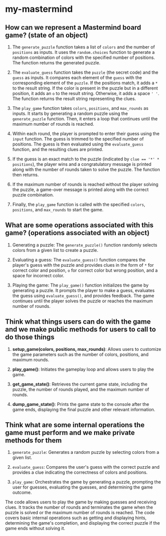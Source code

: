 # my-mastermind

## How can we represent a Mastermind board game? (state of an object)

1. The `generate_puzzle` function takes a list of `colors` and the number of `positions` as inputs. It uses the `random.choices` function to generate a random combination of colors with the specified number of positions. The function returns the generated puzzle.

2. The `evaluate_guess` function takes the `puzzle` (the secret code) and the `guess` as inputs. It compares each element of the `guess` with the corresponding element of the `puzzle`. If the positions match, it adds a `*` to the result string. If the color is present in the puzzle but in a different position, it adds an `o` to the result string. Otherwise, it adds a space `' '`. The function returns the result string representing the clues.

3. The `play_game` function takes `colors`, `positions`, and `max_rounds` as inputs. It starts by generating a random puzzle using the `generate_puzzle` function. Then, it enters a loop that continues until the maximum number of rounds is reached.

4. Within each round, the player is prompted to enter their guess using the `input` function. The guess is trimmed to the specified number of positions. The guess is then evaluated using the `evaluate_guess` function, and the resulting clues are printed.

5. If the guess is an exact match to the puzzle (indicated by `clue == '*' * positions`), the player wins and a congratulatory message is printed along with the number of rounds taken to solve the puzzle. The function then returns.

6. If the maximum number of rounds is reached without the player solving the puzzle, a game-over message is printed along with the correct puzzle combination.

7. Finally, the `play_game` function is called with the specified `colors`, `positions`, and `max_rounds` to start the game.

## What are some operations associated with this game? (operations associated with an object)

1. Generating a puzzle: The `generate_puzzle()` function randomly selects colors from a given list to create a puzzle.

2. Evaluating a guess: The `evaluate_guess()` function compares the player's guess with the puzzle and provides clues in the form of `*` for correct color and position, `o` for correct color but wrong position, and a space for incorrect color.

3. Playing the game: The `play_game()` function initializes the game by generating a puzzle. It prompts the player to make a guess, evaluates the guess using `evaluate_guess()`, and provides feedback. The game continues until the player solves the puzzle or reaches the maximum number of rounds.

## Think what things users can do with the game and we make public methods for users to call to do those things

1. **setup_game(colors, positions, max_rounds)**: Allows users to customize the game parameters such as the number of colors, positions, and maximum rounds.

2. **play_game()**: Initiates the gameplay loop and allows users to play the game.

3. **get_game_state()**: Retrieves the current game state, including the puzzle, the number of rounds played, and the maximum number of rounds.

4. **dump_game_state()**: Prints the game state to the console after the game ends, displaying the final puzzle and other relevant information.

## Think what are some internal operations the game must perform and we make private methods for them

1. `generate_puzzle`: Generates a random puzzle by selecting colors from a given list.

2. `evaluate_guess`: Compares the user's guess with the correct puzzle and provides a clue indicating the correctness of colors and positions.

3. `play_game`: Orchestrates the game by generating a puzzle, prompting the user for guesses, evaluating the guesses, and determining the game outcome.

The code allows users to play the game by making guesses and receiving clues. It tracks the number of rounds and terminates the game when the puzzle is solved or the maximum number of rounds is reached. The code covers basic internal operations such as getting and displaying hints, determining the game's completion, and displaying the correct puzzle if the game ends without solving it.